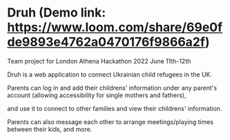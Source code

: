 # Druh (Demo link: https://www.loom.com/share/69e0fde9893e4762a0470176f9866a2f)

Team project for London Athena Hackathon 2022 June 11th-12th

Druh is a web application to connect Ukrainian child refugees in the UK.

Parents can log in and add their childrens' information under any parent's account (allowing accessibility for single mothers and fathers),

and use it to connect to other families and view their childrens' information.

Parents can also message each other to arrange meetings/playing times between their kids, and more.
